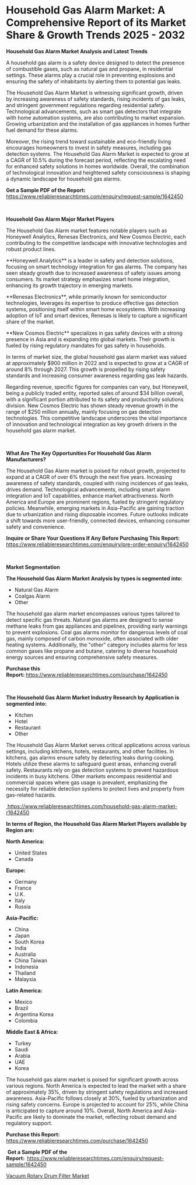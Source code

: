 <p><h1>Household Gas Alarm Market: A Comprehensive Report of its Market Share & Growth Trends 2025 - 2032</h1></p><p><strong>Household Gas Alarm Market Analysis and Latest Trends</strong></p>
<p><p>A household gas alarm is a safety device designed to detect the presence of combustible gases, such as natural gas and propane, in residential settings. These alarms play a crucial role in preventing explosions and ensuring the safety of inhabitants by alerting them to potential gas leaks. </p><p>The Household Gas Alarm Market is witnessing significant growth, driven by increasing awareness of safety standards, rising incidents of gas leaks, and stringent government regulations regarding residential safety. Technological advancements, such as smart gas detectors that integrate with home automation systems, are also contributing to market expansion. Growing urbanization and the installation of gas appliances in homes further fuel demand for these alarms. </p><p>Moreover, the rising trend toward sustainable and eco-friendly living encourages homeowners to invest in safety measures, including gas detection systems. The Household Gas Alarm Market is expected to grow at a CAGR of 10.5% during the forecast period, reflecting the escalating need for enhanced safety solutions in homes worldwide. Overall, the combination of technological innovation and heightened safety consciousness is shaping a dynamic landscape for household gas alarms.</p></p>
<p><strong>Get a Sample PDF of the Report:&nbsp;</strong> <a href="https://www.reliableresearchtimes.com/enquiry/request-sample/1642450?utm_campaign=2240&utm_medium=2&utm_source=Github&utm_content=ia&utm_term=22022025&utm_id=household-gas-alarm">https://www.reliableresearchtimes.com/enquiry/request-sample/1642450</a></p>
<p>&nbsp;</p>
<p><strong>Household Gas Alarm Major Market Players</strong></p>
<p><p>The Household Gas Alarm market features notable players such as Honeywell Analytics, Renesas Electronics, and New Cosmos Electric, each contributing to the competitive landscape with innovative technologies and robust product lines. </p><p>**Honeywell Analytics** is a leader in safety and detection solutions, focusing on smart technology integration for gas alarms. The company has seen steady growth due to increased awareness of safety issues among consumers. Its market strategy emphasizes smart home integration, enhancing its growth trajectory in emerging markets.</p><p>**Renesas Electronics**, while primarily known for semiconductor technologies, leverages its expertise to produce effective gas detection systems, positioning itself within smart home ecosystems. With increasing adoption of IoT and smart devices, Renesas is likely to capture a significant share of the market.</p><p>**New Cosmos Electric** specializes in gas safety devices with a strong presence in Asia and is expanding into global markets. Their growth is fueled by rising regulatory mandates for gas safety in households.</p><p>In terms of market size, the global household gas alarm market was valued at approximately $900 million in 2022 and is expected to grow at a CAGR of around 8% through 2027. This growth is propelled by rising safety standards and increasing consumer awareness regarding gas leak hazards.</p><p>Regarding revenue, specific figures for companies can vary, but Honeywell, being a publicly traded entity, reported sales of around $34 billion overall, with a significant portion attributed to its safety and productivity solutions division. New Cosmos Electric has shown steady revenue growth in the range of $250 million annually, mainly focusing on gas detection technologies. This competitive landscape underscores the vital importance of innovation and technological integration as key growth drivers in the household gas alarm market.</p></p>
<p>&nbsp;</p>
<p><strong>What Are The Key Opportunities For Household Gas Alarm Manufacturers?</strong></p>
<p><p>The Household Gas Alarm market is poised for robust growth, projected to expand at a CAGR of over 6% through the next five years. Increasing awareness of safety standards, coupled with rising incidences of gas leaks, drives demand. Technological advancements, including smart alarm integration and IoT capabilities, enhance market attractiveness. North America and Europe are prominent regions, fueled by stringent regulatory policies. Meanwhile, emerging markets in Asia-Pacific are gaining traction due to urbanization and rising disposable incomes. Future outlooks indicate a shift towards more user-friendly, connected devices, enhancing consumer safety and convenience.</p></p>
<p><strong>Inquire or Share Your Questions If Any Before Purchasing This Report:</strong> <a href="https://www.reliableresearchtimes.com/enquiry/pre-order-enquiry/1642450?utm_campaign=2240&utm_medium=2&utm_source=Github&utm_content=ia&utm_term=22022025&utm_id=household-gas-alarm">https://www.reliableresearchtimes.com/enquiry/pre-order-enquiry/1642450</a></p>
<p>&nbsp;</p>
<p><strong>Market Segmentation</strong></p>
<p><strong>The Household Gas Alarm Market Analysis by types is segmented into:</strong></p>
<p><ul><li>Natural Gas Alarm</li><li>Coalgas Alarm</li><li>Other</li></ul></p>
<p><p>The household gas alarm market encompasses various types tailored to detect specific gas threats. Natural gas alarms are designed to sense methane leaks from gas appliances and pipelines, providing early warnings to prevent explosions. Coal gas alarms monitor for dangerous levels of coal gas, mainly composed of carbon monoxide, often associated with older heating systems. Additionally, the "other" category includes alarms for less common gases like propane and butane, catering to diverse household energy sources and ensuring comprehensive safety measures.</p></p>
<p><strong>Purchase this Report:&nbsp;</strong><a href="https://www.reliableresearchtimes.com/purchase/1642450?utm_campaign=2240&utm_medium=2&utm_source=Github&utm_content=ia&utm_term=22022025&utm_id=household-gas-alarm">https://www.reliableresearchtimes.com/purchase/1642450</a></p>
<p>&nbsp;</p>
<p><strong>The Household Gas Alarm Market Industry Research by Application is segmented into:</strong></p>
<p><ul><li>Kitchen</li><li>Hotel</li><li>Restaurant</li><li>Other</li></ul></p>
<p><p>The Household Gas Alarm Market serves critical applications across various settings, including kitchens, hotels, restaurants, and other facilities. In kitchens, gas alarms ensure safety by detecting leaks during cooking. Hotels utilize these alarms to safeguard guest areas, enhancing overall safety. Restaurants rely on gas detection systems to prevent hazardous incidents in busy kitchens. Other markets encompass residential and commercial spaces where gas usage is prevalent, emphasizing the necessity for reliable detection systems to protect lives and property from gas-related hazards.</p></p>
<p><a href="https://www.reliableresearchtimes.com/household-gas-alarm-market-r1642450?utm_campaign=2240&utm_medium=2&utm_source=Github&utm_content=ia&utm_term=22022025&utm_id=household-gas-alarm">&nbsp;https://www.reliableresearchtimes.com/household-gas-alarm-market-r1642450</a></p>
<p><strong>In terms of Region, the Household Gas Alarm Market Players available by Region are:</strong></p>
<p>
    <p> <strong> North America: </strong>
        <ul>
            <li>United States</li>
            <li>Canada</li>
        </ul>
        </p> 
    <p> <strong> Europe: </strong>
        <ul>
            <li>Germany</li>
            <li>France</li>
            <li>U.K.</li>
            <li>Italy</li>
            <li>Russia</li>
        </ul>
        </p> 
    <p> <strong> Asia-Pacific: </strong>
        <ul>
            <li>China</li>
            <li>Japan</li>
            <li>South Korea</li>
            <li>India</li>
            <li>Australia</li>
            <li>China Taiwan</li>
            <li>Indonesia</li>
            <li>Thailand</li>
            <li>Malaysia</li>
        </ul>
        </p> 
    <p> <strong> Latin America: </strong>
        <ul>
            <li>Mexico</li>
            <li>Brazil</li>
            <li>Argentina Korea</li>
            <li>Colombia</li>
        </ul>
        </p> 
    <p> <strong> Middle East & Africa: </strong>
        <ul>
            <li>Turkey</li>
            <li>Saudi</li>
            <li>Arabia</li>
            <li>UAE</li>
            <li>Korea</li>
        </ul>
    </p>
    </p>
<p><p>The household gas alarm market is poised for significant growth across various regions. North America is expected to lead the market with a share of approximately 35%, driven by stringent safety regulations and increased awareness. Asia-Pacific follows closely at 30%, fueled by urbanization and rising safety concerns. Europe is projected to account for 25%, while China is anticipated to capture around 10%. Overall, North America and Asia-Pacific are likely to dominate the market, reflecting robust demand and regulatory support.</p></p>
<p><strong>Purchase this Report: </strong><a href="https://www.reliableresearchtimes.com/purchase/1642450?utm_campaign=2240&utm_medium=2&utm_source=Github&utm_content=ia&utm_term=22022025&utm_id=household-gas-alarm">https://www.reliableresearchtimes.com/purchase/1642450</a></p>
<p>&nbsp;<strong>Get a Sample PDF of the Report:&nbsp;&nbsp;</strong><a href="https://www.reliableresearchtimes.com/enquiry/request-sample/1642450?utm_campaign=2240&utm_medium=2&utm_source=Github&utm_content=ia&utm_term=22022025&utm_id=household-gas-alarm">https://www.reliableresearchtimes.com/enquiry/request-sample/1642450</a></p>
<p><strong></strong></p>
<p><p><a href="https://github.com/stillsfloria19981/Market-Research-Report-List-1/blob/main/vacuum-rotary-drum-filter-market.md?utm_campaign=2240&utm_medium=2&utm_source=Github&utm_content=ia&utm_term=22022025&utm_id=household-gas-alarm">Vacuum Rotary Drum Filter Market</a></p></p>